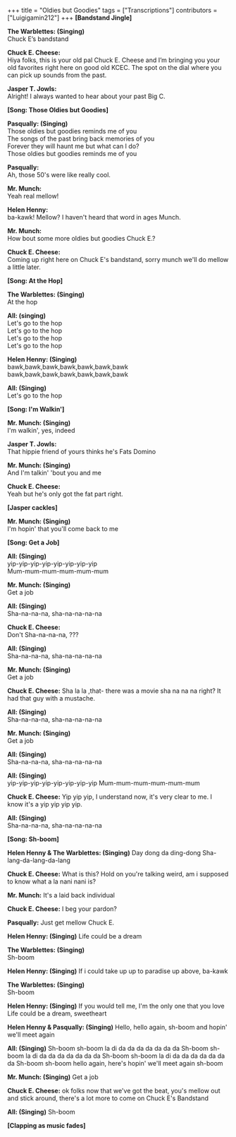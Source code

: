 +++
title = "Oldies but Goodies"
tags = ["Transcriptions"]
contributors = ["Luigigamin212"]
+++
**[Bandstand Jingle]**  
  
**The Warblettes: (Singing)**  
Chuck E’s bandstand  
  
**Chuck E. Cheese:**  
Hiya folks, this is your old pal Chuck E. Cheese and I’m bringing you your old favorites right here on good old KCEC. The spot on the dial where you can pick up sounds from the past.  
  
**Jasper T. Jowls:**  
Alright! I always wanted to hear about your past Big C.  
  
**[Song: Those Oldies but Goodies]**  
  
**Pasqually: (Singing)**  
Those oldies but goodies reminds me of you  
The songs of the past bring back memories of you  
Forever they will haunt me but what can I do?  
Those oldies but goodies reminds me of you  
  
**Pasqually:**  
Ah, those 50's were like really cool.  
  
**Mr. Munch:**  
Yeah real mellow!  
  
**Helen Henny:**  
ba-kawk! Mellow? I haven't heard that word in ages Munch.  
  
**Mr. Munch:**  
How bout some more oldies but goodies Chuck E.?  
  
**Chuck E. Cheese:**  
Coming up right here on Chuck E's bandstand, sorry munch we'll do mellow a little later.  
  
**[Song: At the Hop]**  
  
**The Warblettes: (Singing)**  
At the hop  
  
**All: (singing)**  
Let's go to the hop  
Let's go to the hop  
Let's go to the hop  
Let's go to the hop  
  
**Helen Henny: (Singing)**  
bawk,bawk,bawk,bawk,bawk,bawk,bawk  
bawk,bawk,bawk,bawk,bawk,bawk,bawk  
  
**All: (Singing)**  
Let's go to the hop  

**[Song: I'm Walkin']**
  
**Mr. Munch: (Singing)**  
I'm walkin', yes, indeed  
  
**Jasper T. Jowls:**  
That hippie friend of yours thinks he's Fats Domino  
  
**Mr. Munch: (Singing)**  
And I'm talkin' 'bout you and me  
  
**Chuck E. Cheese:**  
Yeah but he's only got the fat part right.  
  
**[Jasper cackles]**  
  
**Mr. Munch: (Singing)**  
I'm hopin' that you'll come back to me  
  
**[Song: Get a Job]**

**All: (Singing)**  
yip-yip-yip-yip-yip-yip-yip-yip  
Mum-mum-mum-mum-mum-mum  
  
**Mr. Munch: (Singing)**  
Get a job 

**All: (Singing)**  
Sha-na-na-na, sha-na-na-na-na  
  
**Chuck E. Cheese:**  
Don't Sha-na-na-na, ???

**All: (Singing)**  
Sha-na-na-na, sha-na-na-na-na  

**Mr. Munch: (Singing)**  
Get a job 

**Chuck E. Cheese:**
Sha la la ,that- there was a movie sha na na na right? It had that guy with a mustache.

**All: (Singing)**  
Sha-na-na-na, sha-na-na-na-na  

**Mr. Munch: (Singing)**  
Get a job 

**All: (Singing)**  
Sha-na-na-na, sha-na-na-na-na  

**All: (Singing)**  
yip-yip-yip-yip-yip-yip-yip-yip 
Mum-mum-mum-mum-mum-mum 
 
**Chuck E. Cheese:**
Yip yip yip, I understand now, it's very clear to me. I know it's a yip yip yip yip.

**All: (Singing)**  
Sha-na-na-na, sha-na-na-na-na  

**[Song: Sh-boom]**

**Helen Henny & The Warblettes: (Singing)**
Day dong da ding-dong 
Sha-lang-da-lang-da-lang

**Chuck E. Cheese:**
What is this? Hold on you're talking weird, am i supposed to know what a la nani nani is?

**Mr. Munch:**
It's a laid back individual

**Chuck E. Cheese:**
I beg your pardon?

**Pasqually:**
Just get mellow Chuck E.

**Helen Henny: (Singing)**
Life could be a dream

**The Warblettes: (Singing)**  
Sh-boom

**Helen Henny: (Singing)**
If i could take up up to paradise up above, ba-kawk


**The Warblettes: (Singing)**  
Sh-boom

**Helen Henny: (Singing)**
If you would tell me, I'm the only one that you love
Life could be a dream, sweetheart

**Helen Henny & Pasqually: (Singing)**
Hello, hello again, sh-boom and hopin' we'll meet again

**All: (Singing)**
Sh-boom sh-boom la di da da da da da da da 
Sh-boom sh-boom la di da da da da da da da 
Sh-boom sh-boom la di da da da da da da da 
Sh-boom sh-boom hello again, here's hopin' we'll meet again sh-boom

**Mr. Munch: (Singing)**
Get a job

**Chuck E. Cheese:**
ok folks now that we've got the beat, you's mellow out and stick around, there's a lot more to come on Chuck E's Bandstand

**All: (Singing)**
Sh-boom

**[Clapping as music fades]**
